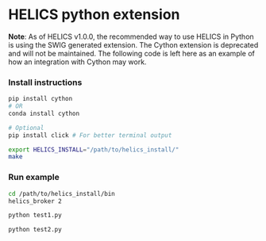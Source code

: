 # HELICS python extension

**Note**: As of HELICS v1.0.0, the recommended way to use HELICS in Python is using the SWIG generated extension.
The Cython extension is deprecated and will not be maintained.
The following code is left here as an example of how an integration with Cython may work.

### Install instructions

```bash
pip install cython
# OR
conda install cython

# Optional
pip install click # For better terminal output
```

```bash
export HELICS_INSTALL="/path/to/helics_install/"
make
```

### Run example

```bash
cd /path/to/helics_install/bin
helics_broker 2
```

```bash
python test1.py
```

```bash
python test2.py
```
